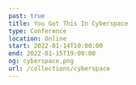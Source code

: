 ```yaml
---
past: true
title: You Got This In Cyberspace
type: Conference
location: Online
start: 2022-01-14T10:00:00
end: 2022-01-15T19:00:00
og: cyberspace.png
url: /collections/cyberspace
---
```

